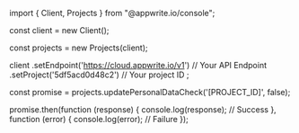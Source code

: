import { Client, Projects } from "@appwrite.io/console";

const client = new Client();

const projects = new Projects(client);

client
    .setEndpoint('https://cloud.appwrite.io/v1') // Your API Endpoint
    .setProject('5df5acd0d48c2') // Your project ID
;

const promise = projects.updatePersonalDataCheck('[PROJECT_ID]', false);

promise.then(function (response) {
    console.log(response); // Success
}, function (error) {
    console.log(error); // Failure
});